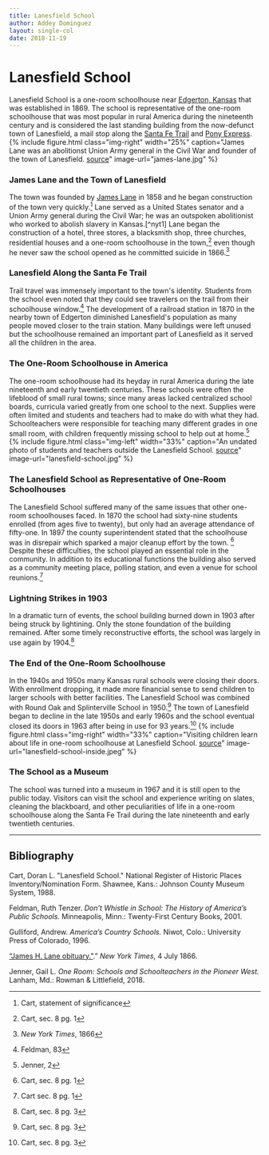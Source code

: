 ```yaml
---
title: Lanesfield School
author: Addey Dominguez
layout: single-col
date: 2018-11-19
---
```


# Lanesfield School
Lanesfield School is a one-room schoolhouse near [Edgerton, Kansas](https://en.wikipedia.org/wiki/Edgerton,_Kansas) that was established in 1869. The school is representative of the one-room schoolhouse that was most popular in rural America during the nineteenth century and is considered the last standing building from the now-defunct town of Lanesfield, a mail stop along the [Santa Fe Trail](https://en.wikipedia.org/wiki/Santa_Fe_Trail) and [Pony Express](https://en.wikipedia.org/wiki/Pony_Express).
{% include figure.html
  class="img-right"
  width="25%"
  caption="James Lane was an abolitionst Union Army general in the Civil War and founder of the town of Lanesfield. [source](https://www.kshs.org/kansapedia/frontier-guard/16898)"
  image-url="james-lane.jpg"
%}
### James Lane and the Town of Lanesfield
The town was founded by [James Lane](https://en.wikipedia.org/wiki/James_Henry_Lane_(Union_general)) in 1858 and he began construction of the town very quickly.[^NRF1]  Lane served as a United States senator and a Union Army general during the Civil War; he was an outspoken abolitionist who worked to abolish slavery in Kansas.[^nyt1] Lane began the construction of a hotel, three stores, a blacksmith shop, three churches, residential houses and a one-room schoolhouse in the town,[^NRF2] even though he never saw the school opened as he committed suicide in 1866.[^nyt2]

### Lanesfield Along the Santa Fe Trail
Trail travel was immensely important to the town's identity. Students from the school even noted that they could see travelers on the trail from their schoolhouse window.[^feldman] The development of a railroad station in 1870 in the nearby town of Edgerton diminished Lanesfield's population as many people moved closer to the train station. Many buildings were left unused but the schoolhouse remained an important part of Lanesfield as it served all the children in the area.

### The One-Room Schoolhouse in America
The one-room schoolhouse had its heyday in rural America during the late nineteenth and early twentieth centuries. These schools were often the lifeblood of small rural towns; since many areas lacked centralized school boards, curricula varied greatly from one school to the next. Supplies were often limited and students and teachers had to make do with what they had. Schoolteachers were responsible for teaching many different grades in one small room, with children frequently missing school to help out at home.[^jenner]
{% include figure.html
  class="img-left"
  width="33%"
  caption="An undated photo of students and teachers outside the Lanesfield School. [source](https://www.flickr.com/photos/jocomuseum/5081160045)"
  image-url="lanesfield-school.jpg"
%}
### The Lanesfield School as Representative of One-Room Schoolhouses
The Lanesfield School suffered many of the same issues that other one-room schoolhouses faced. In 1870 the school had sixty-nine students enrolled (from ages five to twenty), but only had an average attendance of fifty-one. In 1897 the county superintendent stated that the schoolhouse was in disrepair which sparked a major cleanup effort by the town. [^NRF3] Despite these difficulties, the school played an essential role in the community. In addition to its educational functions the building also served as a community meeting place, polling station, and even a venue for school reunions.[^NRF4]
### Lightning  Strikes in 1903
In a dramatic turn of events, the school building burned down in 1903 after being struck by lightining. Only the stone foundation of the building remained. After some timely reconstructive efforts, the school was largely in use again by 1904.[^NRF5]
### The End of the One-Room Schoolhouse
 In the 1940s and 1950s many Kansas rural schools were closing their doors. With enrollment dropping, it made more financial sense to send children to larger schools with better facilities. The Lanesfield School was combined with Round Oak and Splinterville School in 1950.[^NRF6] The town of Lanesfield began to decline in the late 1950s and early 1960s and the school eventual closed its doors in 1963 after being in use for 93 years.[^NRF7]
{% include figure.html
  class="img-right"
  width="33%"
  caption="Visiting children learn about life in one-room schoolhouse at Lanesfield School. [source](https://www.jcprd.com/435/Lanesfield-Historic-Site)"
  image-url="lanesfield-school-inside.jpeg"
%}

### The School as a Museum
The school was turned into a museum in 1967 and it is still open to the public today. Visitors can visit the school and experience writing on slates, cleaning the blackboard, and other peculiarities of life in a one-room schoolhouse along the Santa Fe Trail during the late nineteenth and early twentieth centuries.


[^NRF1]: Cart, statement of significance
[^NRF2]: Cart, sec. 8 pg. 1
[^NRF3]: Cart, sec. 8 pg. 1
[^NRF4]: Cart sec. 8 pg. 1
[^NRF5]: Cart, sec. 8 pg. 3
[^NRF6]: Cart, sec. 8 pg. 3
[^NRF7]: Cart, sec. 8 pg. 3
[^nyt]: _New York Times_, 1866
[^nyt2]: _New York Times_, 1866
[^feldman]: Feldman, 83
[^jenner]: Jenner, 2

***
## Bibliography
Cart, Doran L. "Lanesfield School." National Register of Historic Places Inventory/Nomination Form. Shawnee, Kans.: Johnson County Museum System, 1988.

Feldman, Ruth Tenzer. _Don’t Whistle in School: The History of America’s Public Schools._ Minneapolis, Minn.: Twenty-First Century Books, 2001.

Gulliford, Andrew. _America’s Country Schools._ Niwot, Colo.: University Press of Colorado, 1996.

[“James H. Lane obituary."](https://www.nytimes.com/1866/07/04/archives/obituary-james-h-lane-united-states-senator-from-kansas.html).” _New York Times_, 4 July 1866.

Jenner, Gail L. _One Room: Schools and Schoolteachers in the Pioneer West._ Lanham, Md.: Rowman & Littlefield, 2018.
